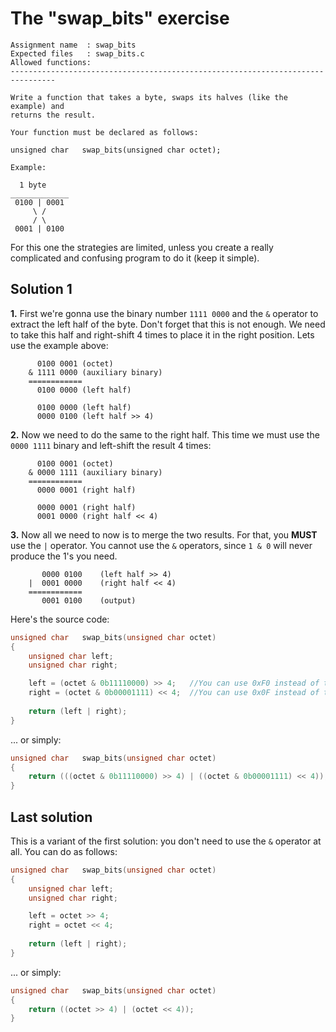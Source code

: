 # **The "swap_bits" exercise**

```
Assignment name  : swap_bits
Expected files   : swap_bits.c
Allowed functions:
--------------------------------------------------------------------------------

Write a function that takes a byte, swaps its halves (like the example) and
returns the result.

Your function must be declared as follows:

unsigned char	swap_bits(unsigned char octet);

Example:

  1 byte
_____________
 0100 | 0001
     \ /
     / \
 0001 | 0100
```

For this one the strategies are limited, unless you create a really complicated and confusing program to do it (keep it simple).

## **Solution 1**

**1.** First we're gonna use the binary number `1111 0000` and the `&` operator to extract the left half of the byte. Don't forget that this is not enough. We need to take this half and right-shift 4 times to place it in the right position. Lets use the example above:

		  0100 0001	(octet)
		& 1111 0000	(auxiliary binary)
		============
		  0100 0000	(left half)

		  0100 0000	(left half)
		  0000 0100	(left half >> 4)

**2.** Now we need to do the same to the right half. This time we must use the `0000 1111` binary and left-shift the result 4 times:

		  0100 0001	(octet)
		& 0000 1111	(auxiliary binary)
		============
		  0000 0001	(right half)

		  0000 0001	(right half)
		  0001 0000	(right half << 4)

**3.** Now all we need to now is to merge the two results. For that, you **MUST** use the `|` operator. You cannot use the `&` operators, since `1 & 0` will never produce the 1's you need.

		   0000 0100	(left half >> 4)
		|  0001 0000	(right half << 4)
		============
		   0001 0100	(output)

Here's the source code:

```C
unsigned char	swap_bits(unsigned char octet)
{
	unsigned char left;
	unsigned char right;

	left = (octet & 0b11110000) >> 4;	//You can use 0xF0 instead of the binary
	right = (octet & 0b00001111) << 4;	//You can use 0x0F instead of the binary
	
	return (left | right);
}
```

... or simply:

```C
unsigned char	swap_bits(unsigned char octet)
{
	return (((octet & 0b11110000) >> 4) | ((octet & 0b00001111) << 4));
}
```

## **Last solution**

This is a variant of the first solution: you don't need to use the `&` operator at all. You can do as follows:

```C
unsigned char	swap_bits(unsigned char octet)
{
	unsigned char left;
	unsigned char right;

	left = octet >> 4;
	right = octet << 4;
	
	return (left | right);
}
```

... or simply:

```C
unsigned char	swap_bits(unsigned char octet)
{	
	return ((octet >> 4) | (octet << 4));
}
```
